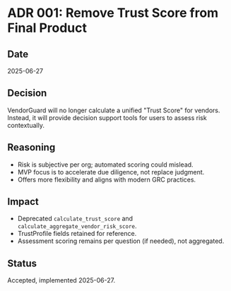 # ADR 001: Remove Trust Score from Final Product

## Date
2025-06-27

## Decision
VendorGuard will no longer calculate a unified "Trust Score" for vendors.
Instead, it will provide decision support tools for users to assess risk contextually.

## Reasoning
- Risk is subjective per org; automated scoring could mislead.
- MVP focus is to accelerate due diligence, not replace judgment.
- Offers more flexibility and aligns with modern GRC practices.

## Impact
- Deprecated `calculate_trust_score` and `calculate_aggregate_vendor_risk_score`.
- TrustProfile fields retained for reference.
- Assessment scoring remains per question (if needed), not aggregated.

## Status
Accepted, implemented 2025-06-27.
